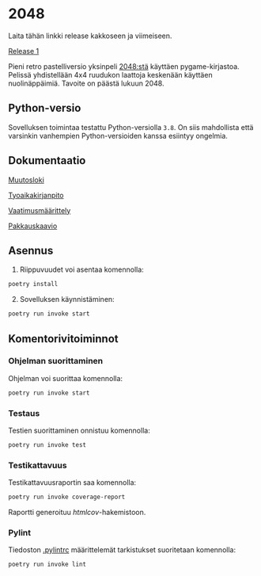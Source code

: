 # 2048

Laita tähän linkki release kakkoseen ja viimeiseen.

[Release 1](https://github.com/irismayigyu/ot-harjoitustyo/releases/tag/viikko5)

Pieni retro pastelliversio yksinpeli [2048:stä](https://en.wikipedia.org/wiki/2048_(video_game)) käyttäen pygame-kirjastoa. Pelissä yhdistellään 4x4 ruudukon laattoja keskenään käyttäen nuolinäppäimiä. Tavoite on päästä lukuun 2048. 

## Python-versio

Sovelluksen toimintaa testattu Python-versiolla `3.8`. On siis mahdollista että varsinkin vanhempien Python-versioiden kanssa esiintyy ongelmia. 

## Dokumentaatio

[Muutosloki](https://github.com/irismayigyu/ot-harjoitustyo/blob/master/2048-peli/dokumentaatio/changelog.md)

[Tyoaikakirjanpito](https://github.com/irismayigyu/ot-harjoitustyo/blob/master/2048-peli/dokumentaatio/tyoaikakirjanpito.md)

[Vaatimusmäärittely](https://github.com/irismayigyu/ot-harjoitustyo/blob/master/2048-peli/dokumentaatio/vaatimusmaarittely.md) 

[Pakkauskaavio](https://github.com/irismayigyu/ot-harjoitustyo/blob/master/2048-peli/dokumentaatio/arkkitehtuuri.md)

## Asennus

1. Riippuvuudet voi asentaa komennolla:

```bash
poetry install
```

2. Sovelluksen käynnistäminen:

```bash
poetry run invoke start
```

## Komentorivitoiminnot

### Ohjelman suorittaminen

Ohjelman voi suorittaa komennolla:

```bash
poetry run invoke start
```

### Testaus

Testien suorittaminen onnistuu komennolla:

```bash
poetry run invoke test
```

### Testikattavuus

Testikattavuusraportin saa komennolla:

```bash
poetry run invoke coverage-report
```

Raportti generoituu _htmlcov_-hakemistoon.

### Pylint

Tiedoston [.pylintrc](./.pylintrc) määrittelemät tarkistukset suoritetaan komennolla:

```bash
poetry run invoke lint
```
